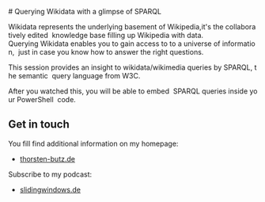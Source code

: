 # Querying Wikidata with a glimpse of SPARQL

Wikidata represents the underlying basement of Wikipedia,it's the collaboratively edited 
knowledge base filling up Wikipedia with data.
Querying Wikidata enables you to gain access to to a universe of information, 
just in case you know how to answer the right questions.

This session provides an insight to wikidata/wikimedia queries by SPARQL, the semantic 
query language from W3C. 

After you watched this, you will be able to embed  SPARQL queries inside your PowerShell 
code. 

## Get in touch

You fill find additional information on my homepage:

- [thorsten-butz.de](https://thorsten-butz.de/psconfeu2020)

Subscribe to my podcast:
- [slidingwindows.de](https://slidingwindows.de)
